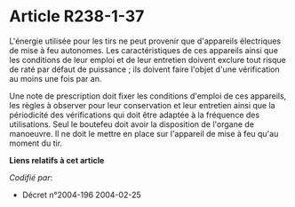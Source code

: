 # Article R238-1-37

L'énergie utilisée pour les tirs ne peut provenir que d'appareils électriques de mise à feu autonomes. Les caractéristiques
de ces appareils ainsi que les conditions de leur emploi et de leur entretien doivent exclure tout risque de raté par défaut
de puissance ; ils doivent faire l'objet d'une vérification au moins une fois par an.

Une note de prescription doit fixer les conditions d'emploi de ces appareils, les règles à observer pour leur conservation et
leur entretien ainsi que la périodicité des vérifications qui doit être adaptée à la fréquence des utilisations. Seul le
boutefeu doit avoir la disposition de l'organe de manoeuvre. Il ne doit le mettre en place sur l'appareil de mise à feu qu'au
moment du tir.

**Liens relatifs à cet article**

_Codifié par_:

  - Décret n°2004-196 2004-02-25
